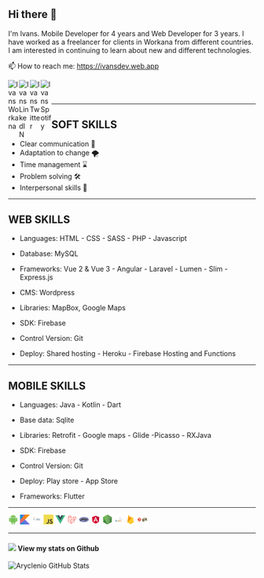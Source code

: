 ## Hi there 👋

I'm Ivans. Mobile Developer for 4 years and Web Developer for 3 years. I have worked as a freelancer for clients in Workana from different countries. I am interested in continuing to learn about new and different technologies.

📫 How to reach me: https://ivansdev.web.app

<a href="https://www.workana.com/freelancer/8c26390acbdca56279caa5af17826abe" title="Workana">
  <img align="left" alt="Ivans Workana" width="22px" src="https://ivansdev.web.app/assets/img/images/pages/developer/workana.webp" />
</a>
<a href="https://linkedin.com/in/ivans-dev/" title="Linkedin">
  <img align="left" alt="Ivans LinkedIN" width="22px" src="https://raw.githubusercontent.com/peterthehan/peterthehan/master/assets/linkedin.svg" />
</a>
<a href="https://twitter.com/_Ivans_" title="Twitter">
  <img align="left" alt="Ivans Twitter" width="22px" src="https://raw.githubusercontent.com/peterthehan/peterthehan/master/assets/twitter.svg" />
</a>
<a href="https://open.spotify.com/user/7xxyki07bgsqclrmufe9eo7vc?si=fbc04b39553d4eeb" title="Spotify">
  <img align="left" alt="Ivans Spotify" width="22px" src="https://raw.githubusercontent.com/peterthehan/peterthehan/master/assets/spotify.svg" />
</a>

</br>
</br>

------
## SOFT SKILLS

* Clear communication 💬
* Adaptation to change 🌪️
* Time management ⌛
* Problem solving 🛠️
* Interpersonal skills 💛

------
## WEB SKILLS

* Languages: HTML - CSS - SASS - PHP - Javascript

* Database: MySQL

* Frameworks: Vue 2 & Vue 3 - Angular - Laravel - Lumen - Slim - Express.js

* CMS: Wordpress

* Libraries: MapBox, Google Maps

* SDK: Firebase

* Control Version: Git

* Deploy: Shared hosting - Heroku - Firebase Hosting and Functions

-------
## MOBILE SKILLS

* Languages: Java - Kotlin - Dart

* Base data: Sqlite

* Libraries: Retrofit - Google maps - Glide -Picasso - RXJava

* SDK: Firebase

* Control Version: Git

* Deploy: Play store - App Store

* Frameworks: Flutter


--------

<code><img height="20" src="https://raw.githubusercontent.com/github/explore/5c058a388828bb5fde0bcafd4bc867b5bb3f26f3/topics/android/android.png"></code>
<code><img height="20" src="https://raw.githubusercontent.com/github/explore/5c058a388828bb5fde0bcafd4bc867b5bb3f26f3/topics/kotlin/kotlin.png"></code>
<code><img height="20" src="https://raw.githubusercontent.com/github/explore/5c058a388828bb5fde0bcafd4bc867b5bb3f26f3/topics/java/java.png"></code>
<code><img height="20" src="https://raw.githubusercontent.com/github/explore/80688e429a7d4ef2fca1e82350fe8e3517d3494d/topics/javascript/javascript.png"></code>
<code><img height="20" src="https://raw.githubusercontent.com/github/explore/80688e429a7d4ef2fca1e82350fe8e3517d3494d/topics/vue/vue.png"></code>
<code><img height="20" src="https://raw.githubusercontent.com/github/explore/80688e429a7d4ef2fca1e82350fe8e3517d3494d/topics/laravel/laravel.png"></code>
<code><img height="20" src="https://raw.githubusercontent.com/github/explore/5c058a388828bb5fde0bcafd4bc867b5bb3f26f3/topics/php/php.png"></code>
<code><img height="20" src="https://raw.githubusercontent.com/github/explore/5c058a388828bb5fde0bcafd4bc867b5bb3f26f3/topics/angular/angular.png"></code>
<code><img height="20" src="https://raw.githubusercontent.com/github/explore/80688e429a7d4ef2fca1e82350fe8e3517d3494d/topics/nodejs/nodejs.png"></code>
<code><img height="20" src="https://raw.githubusercontent.com/github/explore/80688e429a7d4ef2fca1e82350fe8e3517d3494d/topics/mysql/mysql.png"></code>
<code><img height="20" src="https://raw.githubusercontent.com/github/explore/80688e429a7d4ef2fca1e82350fe8e3517d3494d/topics/firebase/firebase.png"></code>
<code><img height="20" src="https://raw.githubusercontent.com/github/explore/80688e429a7d4ef2fca1e82350fe8e3517d3494d/topics/git/git.png"></code>

--------

#### <img src="https://media.giphy.com/media/VgCDAzcKvsR6OM0uWg/giphy.gif" width="50"> View my stats on Github 
   
![Aryclenio GitHub Stats](https://github-readme-stats.vercel.app/api?username=Ivans51&show_icons=true)


<!--
**Ivans51/Ivans51** is a ✨ _special_ ✨ repository because its `README.md` (this file) appears on your GitHub profile.

Here are some ideas to get you started:

- 🔭 I’m currently working on ...
- 🌱 I’m currently learning ...
- 👯 I’m looking to collaborate on ...
- 🤔 I’m looking for help with ...
- 💬 Ask me about ...
- 📫 How to reach me: ...
- 😄 Pronouns: ...
- ⚡ Fun fact: ...
-->
